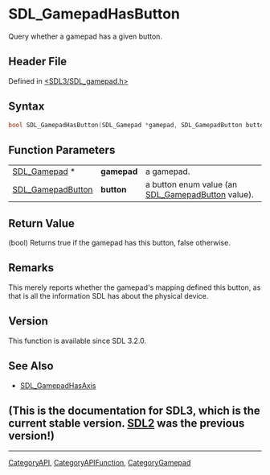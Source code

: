 # SDL_GamepadHasButton

Query whether a gamepad has a given button.

## Header File

Defined in [<SDL3/SDL_gamepad.h>](https://github.com/libsdl-org/SDL/blob/main/include/SDL3/SDL_gamepad.h)

## Syntax

```c
bool SDL_GamepadHasButton(SDL_Gamepad *gamepad, SDL_GamepadButton button);
```

## Function Parameters

|                                        |             |                                                                        |
| -------------------------------------- | ----------- | ---------------------------------------------------------------------- |
| [SDL_Gamepad](SDL_Gamepad) *           | **gamepad** | a gamepad.                                                             |
| [SDL_GamepadButton](SDL_GamepadButton) | **button**  | a button enum value (an [SDL_GamepadButton](SDL_GamepadButton) value). |

## Return Value

(bool) Returns true if the gamepad has this button, false otherwise.

## Remarks

This merely reports whether the gamepad's mapping defined this button, as
that is all the information SDL has about the physical device.

## Version

This function is available since SDL 3.2.0.

## See Also

- [SDL_GamepadHasAxis](SDL_GamepadHasAxis)


## (This is the documentation for SDL3, which is the current stable version. [SDL2](https://wiki.libsdl.org/SDL2/) was the previous version!)



----
[CategoryAPI](CategoryAPI), [CategoryAPIFunction](CategoryAPIFunction), [CategoryGamepad](CategoryGamepad)

